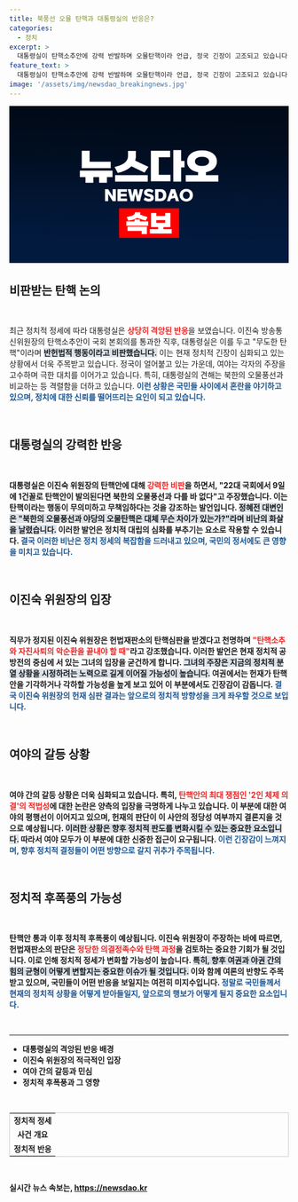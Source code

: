 ```yaml
---
title: 북풍선 오물 탄핵과 대통령실의 반응은?
categories:
  - 정치
excerpt: >
  대통령실이 탄핵소추안에 강력 반발하며 오물탄핵이라 언급, 정국 긴장이 고조되고 있습니다. 이진숙 위원장은 헌법재판소 심판을 받을 것이라고 밝혔습니다. 과연 탄핵안의 운명은?
feature_text: >
  대통령실이 탄핵소추안에 강력 반발하며 오물탄핵이라 언급, 정국 긴장이 고조되고 있습니다. 이진숙 위원장은 헌법재판소 심판을 받을 것이라고 밝혔습니다. 과연 탄핵안의 운명은?
image: '/assets/img/newsdao_breakingnews.jpg'
---
```


<p><img src="/assets/img/newsdao_breakingnews.jpg" alt="bookingtag 속보" /></p>

<h2 data-ke-size="size26">비판받는 탄핵 논의</h2>

<p data-ke-size="size16">&nbsp;</p>

<p data-ke-size="size16">최근 정치적 정세에 따라 대통령실은 <b><span style="color: #ee2323;">상당히 격앙된 반응</span></b>을 보였습니다. 이진숙 방송통신위원장의 탄핵소추안이 국회 본회의를 통과한 직후, 대통령실은 이를 두고 "무도한 탄핵"이라며 <b><span style="background-color: #21538527;">반헌법적 행동이라고 비판했습니다.</span></b> 이는 현재 정치적 긴장이 심화되고 있는 상황에서 더욱 주목받고 있습니다. 정국이 얼어붙고 있는 가운데, 여야는 각자의 주장을 고수하며 극한 대치를 이어가고 있습니다. 특히, 대통령실의 견해는 북한의 오물풍선과 비교하는 등 격렬함을 더하고 있습니다. <b><span style="color: #1a5490;">이런 상황은 국민들 사이에서 혼란을 야기하고 있으며, 정치에 대한 신뢰를 떨어뜨리는 요인이 되고 있습니다.</span><b> </p>

<p data-ke-size="size16">&nbsp;</p>

<h2 data-ke-size="size26">대통령실의 강력한 반응</h2>

<p data-ke-size="size16">&nbsp;</p>

<p data-ke-size="size16">대통령실은 이진숙 위원장의 탄핵안에 대해 <b><span style="color: #ee2323;">강력한 비판</span></b>을 하면서, "22대 국회에서 9일에 1건꼴로 탄핵안이 발의된다면 북한의 오물풍선과 다를 바 없다"고 주장했습니다. 이는 탄핵이라는 행동이 무의미하고 무책임하다는 것을 강조하는 발언입니다. <b><span style="background-color: #21538527;">정혜전 대변인은 "북한의 오물풍선과 야당의 오물탄핵은 대체 무슨 차이가 있는가?"라며 비난의 화살을 날렸습니다.</span></b> 이러한 발언은 정치적 대립의 심화를 부추기는 요소로 작용할 수 있습니다. <b><span style="color: #1a5490;">결국 이러한 비난은 정치 정세의 복잡함을 드러내고 있으며, 국민의 정서에도 큰 영향을 미치고 있습니다.</span><b></p>

<p data-ke-size="size16">&nbsp;</p>

<h2 data-ke-size="size26">이진숙 위원장의 입장</h2>

<p data-ke-size="size16">&nbsp;</p>

<p data-ke-size="size16">직무가 정지된 이진숙 위원장은 헌법재판소의 탄핵심판을 받겠다고 천명하며 <b><span style="color: #ee2323;">"탄핵소추와 자진사퇴의 악순환을 끝내야 할 때"</span></b>라고 강조했습니다. 이러한 발언은 현재 정치적 공방전의 중심에 서 있는 그녀의 입장을 굳건하게 합니다. <b><span style="background-color: #21538527;">그녀의 주장은 지금의 정치적 분열 상황을 시정하려는 노력으로 길게 이어질 가능성이 높습니다.</span></b> 여권에서는 헌재가 탄핵안을 기각하거나 각하할 가능성을 높게 보고 있어 이 부분에서도 긴장감이 감돕니다. <b><span style="color: #1a5490;">결국 이진숙 위원장의 헌재 심판 결과는 앞으로의 정치적 방향성을 크게 좌우할 것으로 보입니다.</span><b></p>

<p data-ke-size="size16">&nbsp;</p>

<h2 data-ke-size="size26">여야의 갈등 상황</h2>

<p data-ke-size="size16">&nbsp;</p>

<p data-ke-size="size16">여야 간의 갈등 상황은 더욱 심화되고 있습니다. 특히, <b><span style="color: #ee2323;">탄핵안의 최대 쟁점인 '2인 체제 의결'의 적법성</span></b>에 대한 논란은 양측의 입장을 극명하게 나누고 있습니다. 이 부분에 대한 여야의 평행선이 이어지고 있으며, 헌재의 판단이 이 사안의 정당성 여부까지 결론지을 것으로 예상됩니다. <b><span style="background-color: #21538527;">이러한 상황은 향후 정치적 판도를 변화시킬 수 있는 중요한 요소입니다.</span></b> 따라서 여야 모두가 이 부분에 대한 신중한 접근이 요구됩니다. <b><span style="color: #1a5490;">이런 긴장감이 느껴지며, 향후 정치적 결정들이 어떤 방향으로 갈지 귀추가 주목됩니다.</span><b></p>

<p data-ke-size="size16">&nbsp;</p>

<h2 data-ke-size="size26">정치적 후폭풍의 가능성</h2>

<p data-ke-size="size16">&nbsp;</p>

<p data-ke-size="size16">탄핵안 통과 이후 정치적 후폭풍이 예상됩니다. 이진숙 위원장이 주장하는 바에 따르면, 헌법재판소의 판단은 <b><span style="color: #ee2323;">정당한 의결정족수와 탄핵 과정</span></b>을 검토하는 중요한 기회가 될 것입니다. 이로 인해 정치적 정세가 변화할 가능성이 높습니다. <b><span style="background-color: #21538527;">특히, 향후 여권과 야권 간의 힘의 균형이 어떻게 변할지는 중요한 이슈가 될 것입니다.</span></b> 이와 함께 여론의 반향도 주목받고 있으며, 국민들이 어떤 반응을 보일지는 여전히 미지수입니다. <b><span style="color: #1a5490;">정말로 국민들께서 현재의 정치적 상황을 어떻게 받아들일지, 앞으로의 행보가 어떻게 될지 중요한 요소입니다.</span><b></p>

<p data-ke-size="size16">&nbsp;</p>

<hr>

<ul>
  <li>대통령실의 격앙된 반응 배경</li>
  <li>이진숙 위원장의 적극적인 입장</li>
  <li>여야 간의 갈등과 민심</li>
  <li>정치적 후폭풍과 그 영향</li>
</ul>

<p data-ke-size="size16">&nbsp;</p>

<table style="width: 100%; border: 1px solid #ccc;">
  <tr>
    <td style="text-align: center; height: 17px;"><b>정치적 정세</b></td>
  </tr>
  <tr>
    <td style="text-align: center; height: 17px;"><b>사건 개요</b></td>
  </tr>
  <tr>
    <td style="text-align: center; height: 17px;"><b>정치적 반응</b></td>
  </tr>
</table>

<p data-ke-size="size16">&nbsp;</p>
실시간 뉴스 속보는, <a href="https://newsdao.kr" rel="dofollow">https://newsdao.kr</a>



